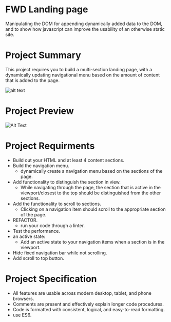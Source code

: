 # FWD Landing page
Manipulating the DOM for appending dynamically added data to the DOM,
and to show how javascript can improve the usability of an otherwise static site.

# Project Summary
This project requires you to build a multi-section landing page, with a dynamically updating navigational menu based on the amount of content that is added to the page.

![alt text](https://scontent.fcai21-3.fna.fbcdn.net/v/t1.6435-9/94516326_110637913955679_2367428510911299584_n.png?_nc_cat=107&ccb=1-5&_nc_sid=e3f864&_nc_ohc=XV-6MaB7YE8AX-Dhcb9&_nc_ht=scontent.fcai21-3.fna&oh=df5a83596bcbc649d9bd8a87bf585777&oe=61C1A29A)

# Project Preview
![Alt Text](https://imgur.com/o297Iez.gif)

# Project Requirments

-  Build out your HTML and at least 4 content sections.
-  Build the navigation menu.
    -  dynamically create a navigation menu based on the sections of the page.
- Add functionality to distinguish the section in view.
    - While navigating through the page, the section that is active in the viewport/closest to the top should be distinguished from the other sections.
- Add the functionality to scroll to sections.
    - Clicking on a navigation item should scroll to the appropriate section of the page.
- REFACTOR.
    - run your code through a linter.
- Test the performance. 
- an active state:
    - Add an active state to your navigation items when a section is in the viewport.
- Hide fixed navigation bar while not scrolling.
- Add scroll to top button.

# Project Specification

- All features are usable across modern desktop, tablet, and phone browsers.
- Comments are present and effectively explain longer code procedures.
- Code is formatted with consistent, logical, and easy-to-read formatting.
- use ES6.

